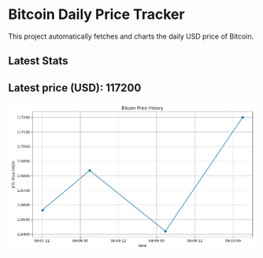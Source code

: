 # Bitcoin Daily Price Tracker

This project automatically fetches and charts the daily USD price of Bitcoin.

## Latest Stats

## Latest price (USD): <!--BTC_PRICE-->117200<!--/BTC_PRICE-->

![BTC Historical Chart](btc_price_history.png)
